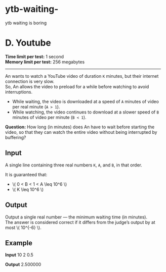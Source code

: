 # ytb-waiting-
ytb waiting is boring
# D. Youtube

**Time limit per test:** 1 second  
**Memory limit per test:** 256 megabytes

---

An wants to watch a YouTube video of duration `K` minutes, but their internet connection is very slow.  
So, An allows the video to preload for a while before watching to avoid interruptions.

- While waiting, the video is downloaded at a speed of `A` minutes of video per real minute (`A > 1`).
- While watching, the video continues to download at a slower speed of `B` minutes of video per minute (`B < 1`).

**Question:** How long (in minutes) does An have to wait before starting the video, so that they can watch the entire video without being interrupted by buffering?

## Input

A single line containing three real numbers `K`, `A`, and `B`, in that order.

It is guaranteed that:  
- \\( 0 < B < 1 < A \\leq 10^6 \\)  
- \\( K \\leq 10^6 \\)

## Output

Output a single real number — the minimum waiting time (in minutes).  
The answer is considered correct if it differs from the judge’s output by at most \\( 10^{-6} \\).

## Example

**Input**
10 2 0.5 


**Output**
2.500000
